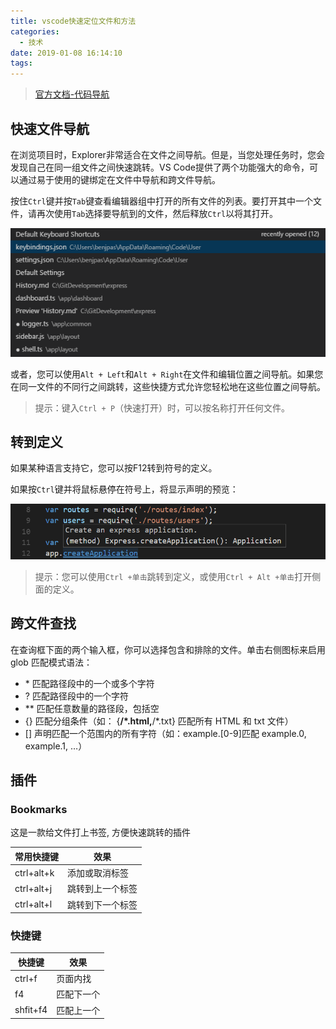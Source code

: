 ```yaml
---
title: vscode快速定位文件和方法
categories:
  - 技术
date: 2019-01-08 16:14:10
tags:
---
```


> [官方文档-代码导航](https://code.visualstudio.com/docs/editor/editingevolved)

## 快速文件导航
在浏览项目时，Explorer非常适合在文件之间导航。但是，当您处理任务时，您会发现自己在同一组文件之间快速跳转。VS Code提供了两个功能强大的命令，可以通过易于使用的键绑定在文件中导航和跨文件导航。

按住`Ctrl`键并按`Tab`键查看编辑器组中打开的所有文件的列表。要打开其中一个文件，请再次使用`Tab`选择要导航到的文件，然后释放`Ctrl`以将其打开。

![quicknav](vscode快速定位文件和方法/quicknav.png)

或者，您可以使用`Alt + Left`和`Alt + Right`在文件和编辑位置之间导航。如果您在同一文件的不同行之间跳转，这些快捷方式允许您轻松地在这些位置之间导航。

> 提示：键入`Ctrl + P`（快速打开）时，可以按名称打开任何文件。

## 转到定义

如果某种语言支持它，您可以按F12转到符号的定义。

如果按`Ctrl`键并将鼠标悬停在符号上，将显示声明的预览：

![ctrlhover](vscode快速定位文件和方法/ctrlhover.png)

> 提示：您可以使用`Ctrl +单击`跳转到定义，或使用`Ctrl + Alt +单击`打开侧面的定义。

## 跨文件查找

在查询框下面的两个输入框，你可以选择包含和排除的文件。单击右侧图标来启用 glob 匹配模式语法：


- \* 匹配路径段中的一个或多个字符
- ? 匹配路径段中的一个字符
- \*\* 匹配任意数量的路径段，包括空
- {} 匹配分组条件（如： {**/\*.html,**/\*.txt} 匹配所有 HTML 和 txt 文件）
- [] 声明匹配一个范围内的所有字符（如：example.[0-9]匹配 example.0, example.1, …）

## 插件

### Bookmarks

这是一款给文件打上书签, 方便快速跳转的插件

| 常用快捷键 | 效果             |
| ---------- | ---------------- |
| ctrl+alt+k | 添加或取消标签   |
| ctrl+alt+j | 跳转到上一个标签 |
| ctrl+alt+l | 跳转到下一个标签 |

### 快捷键
| 快捷键   | 效果       |
| -------- | ---------- |
| ctrl+f   | 页面内找   |
| f4       | 匹配下一个 |
| shfit+f4 | 匹配上一个 |


